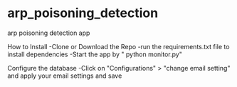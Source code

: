 # arp_poisoning_detection
 arp poisoning detection app

How to Install
-Clone or Download the Repo
-run the requirements.txt file to install dependencies
-Start the app by " python monitor.py" 

Configure the database
-Click on "Configurations" > "change email setting" and apply your email settings and save

